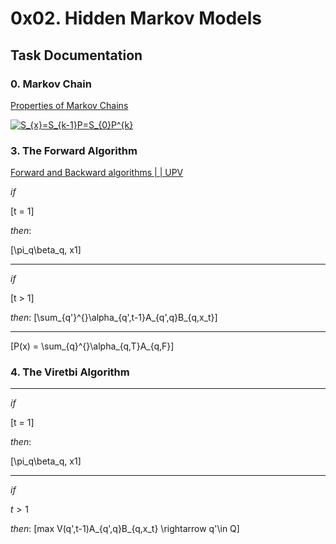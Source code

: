 # 0x02. Hidden Markov Models


## Task Documentation

### 0. Markov Chain

[Properties of Markov Chains ](http://www3.govst.edu/kriordan/files/ssc/math161/pdf/Chapter10ppt.pdf)

<a href="https://www.codecogs.com/eqnedit.php?latex=S_{x}=S_{k-1}P=S_{0}P^{k}" target="_blank"><img src="https://latex.codecogs.com/gif.latex?S_{x}=S_{k-1}P=S_{0}P^{k}" title="S_{x}=S_{k-1}P=S_{0}P^{k}" /></a>

### 3. The Forward Algorithm 

[Forward and Backward algorithms | | UPV](https://www.youtube.com/watch?v=u45KR9eCvJs)

*if* 

\[t = 1\]

*then*:

\[\pi_q\beta_q, x1\]

---
*if* 

\[t > 1\]

*then*:
\[\sum_{q'}^{}\alpha_{q',t-1}A_{q',q}B_{q,x_t}\]

---

\[P(x) = \sum_{q}^{}\alpha_{q,T}A_{q,F}\]


### 4. The Viretbi Algorithm 
---
*if* 

\[t = 1\]

*then*:

\[\pi_q\beta_q, x1\]

---
*if* 

$t > 1$

*then*:
\[max V(q',t-1)A_{q',q}B_{q,x_t} \rightarrow q'\in Q\]